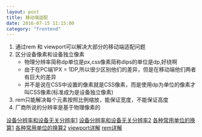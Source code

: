 ```yaml
---
layout: post
title: 移动端适配
date: 2016-07-15 11:15:00
category: "frontend"
---
```


1. 通过rem 和 viewport可以解决大部分的移动端适配问题
2. 区分设备像素和设备独立像素
	- 物理分辨率简称dp单位是px,css像素简称dips的单位是dp,好绕啊
	- 由于在PC端1PX = 1DP,所以很少区别他们的差异，但是在移动端他们两者有巨大的差异
	- 并不是说在CSS中设置的像素就是CSS像素，而是使用dp为单位的像素才叫CSS像素(标准成为是设备独立像素)
3. rem只能解决每个元素按照比例缩放，能保证宽度，不能保证高度
4. 厂商所说的分辨率是基于物理像素的

[设备分辨率和设备无关分辨率1](https://isux.tencent.com/mobile-development-essential-knowledge.html)
[设备分辨率和设备无关分辨率2](http://toutiao.com/i6289018380540183042/)
[各种常用单位的换算1](http://azenhuang.github.io/2015/07/27/%E8%AF%A6%E8%A7%A3Android%E5%BC%80%E5%8F%91%E4%B8%ADdp%20dip%20sp%20px%20dpi%20ppi%20%E5%8C%BA%E5%88%AB%E5%92%8C%E8%BD%AC%E6%8D%A2/)
[各种常用单位的换算2](https://www.douban.com/group/topic/77867372/)
[viewport详解](http://web.jobbole.com/85854/)
[rem详解](https://isux.tencent.com/web-app-rem.html)

